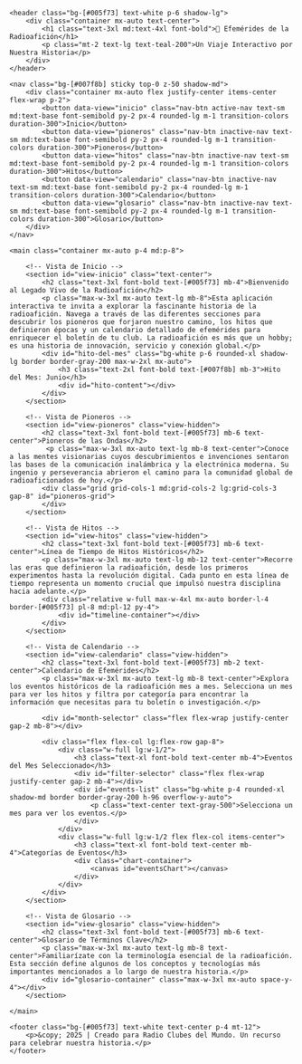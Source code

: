 <!DOCTYPE html>
<html lang="es">
<head>
    <meta charset="UTF-8">
    <meta name="viewport" content="width=device-width, initial-scale=1.0">
    <title>Efemérides de la Radioafición</title>
    <script src="https://cdn.tailwindcss.com"></script>
    <script src="https://cdn.jsdelivr.net/npm/chart.js"></script>
    <!-- Chosen Palette: Warm Neutrals -->
    <!-- Application Structure Plan: He diseñado una aplicación de página única (SPA) con una estructura temática para transformar el denso informe en una experiencia de usuario fluida. La navegación principal permite acceder a cuatro áreas clave: 1) "Pioneros", que presenta a las figuras clave en un formato de galería visualmente atractivo. 2) "Hitos", una línea de tiempo vertical e interactiva que narra la evolución de la radioafición por eras. 3) "Calendario", el núcleo interactivo que permite explorar las efemérides por mes, con filtros y una visualización gráfica. 4) "Glosario", para clarificar términos técnicos. Esta estructura híbrida combina la narrativa cronológica con la consulta práctica de datos, permitiendo al usuario explorar la historia de forma intuitiva o buscar datos específicos para el boletín del club, optimizando la usabilidad del contenido del informe. -->
    <!-- Visualization & Content Choices: Para visualizar la información del informe sin usar SVG o Mermaid, he seleccionado los siguientes métodos: 1) Para los pioneros (Objetivo: Informar), he usado tarjetas HTML/CSS que revelan más información al interactuar. 2) Para la cronología de eventos (Objetivo: Mostrar Cambio/Organizar), he implementado una línea de tiempo vertical con Tailwind CSS, donde cada hito es un punto interactivo. 3) Para el desglose de efemérides mensuales (Objetivo: Comparar/Explorar), utilizo un gráfico de dona de Chart.js (Canvas) que muestra la proporción de tipos de eventos (Avance Tecnológico, Personaje, etc.), y una lista dinámica en HTML que se puede filtrar por categoría mediante botones. Esta combinación ofrece una exploración de datos rica y funcional, adaptada a los objetivos de cada sección del informe. -->
    <!-- CONFIRMATION: NO SVG graphics used. NO Mermaid JS used. -->
    <style>
        body {
            font-family: 'Inter', sans-serif;
        }
        @import url('https://fonts.googleapis.com/css2?family=Inter:wght@400;600;700&display=swap');
        .active-nav {
            background-color: #005f73;
            color: #ffffff;
        }
        .inactive-nav {
            color: #e0f2f1;
            background-color: transparent;
        }
        .active-month {
            background-color: #005f73;
            color: white;
            border-color: #005f73;
        }
        .active-filter {
            background-color: #94d2bd;
            color: #005f73;
            font-weight: bold;
        }
        .timeline-item::before {
            content: '';
            position: absolute;
            left: -31px;
            top: 50%;
            transform: translateY(-50%);
            width: 20px;
            height: 20px;
            border-radius: 50%;
            background-color: white;
            border: 4px solid #005f73;
        }
        .chart-container {
            position: relative;
            width: 100%;
            max-width: 400px;
            margin-left: auto;
            margin-right: auto;
            height: 350px;
            max-height: 400px;
        }
        .view-hidden { display: none; }
    </style>
</head>
<body class="bg-[#fdfbf7] text-[#3a3a3a]">

    <header class="bg-[#005f73] text-white p-6 shadow-lg">
        <div class="container mx-auto text-center">
            <h1 class="text-3xl md:text-4xl font-bold">📡 Efemérides de la Radioafición</h1>
            <p class="mt-2 text-lg text-teal-200">Un Viaje Interactivo por Nuestra Historia</p>
        </div>
    </header>

    <nav class="bg-[#007f8b] sticky top-0 z-50 shadow-md">
        <div class="container mx-auto flex justify-center items-center flex-wrap p-2">
            <button data-view="inicio" class="nav-btn active-nav text-sm md:text-base font-semibold py-2 px-4 rounded-lg m-1 transition-colors duration-300">Inicio</button>
            <button data-view="pioneros" class="nav-btn inactive-nav text-sm md:text-base font-semibold py-2 px-4 rounded-lg m-1 transition-colors duration-300">Pioneros</button>
            <button data-view="hitos" class="nav-btn inactive-nav text-sm md:text-base font-semibold py-2 px-4 rounded-lg m-1 transition-colors duration-300">Hitos</button>
            <button data-view="calendario" class="nav-btn inactive-nav text-sm md:text-base font-semibold py-2 px-4 rounded-lg m-1 transition-colors duration-300">Calendario</button>
            <button data-view="glosario" class="nav-btn inactive-nav text-sm md:text-base font-semibold py-2 px-4 rounded-lg m-1 transition-colors duration-300">Glosario</button>
        </div>
    </nav>

    <main class="container mx-auto p-4 md:p-8">

        <!-- Vista de Inicio -->
        <section id="view-inicio" class="text-center">
            <h2 class="text-3xl font-bold text-[#005f73] mb-4">Bienvenido al Legado Vivo de la Radioafición</h2>
            <p class="max-w-3xl mx-auto text-lg mb-8">Esta aplicación interactiva te invita a explorar la fascinante historia de la radioafición. Navega a través de las diferentes secciones para descubrir los pioneros que forjaron nuestro camino, los hitos que definieron épocas y un calendario detallado de efemérides para enriquecer el boletín de tu club. La radioafición es más que un hobby; es una historia de innovación, servicio y conexión global.</p>
            <div id="hito-del-mes" class="bg-white p-6 rounded-xl shadow-lg border border-gray-200 max-w-2xl mx-auto">
                <h3 class="text-2xl font-bold text-[#007f8b] mb-3">Hito del Mes: Junio</h3>
                <div id="hito-content"></div>
            </div>
        </section>

        <!-- Vista de Pioneros -->
        <section id="view-pioneros" class="view-hidden">
            <h2 class="text-3xl font-bold text-[#005f73] mb-6 text-center">Pioneros de las Ondas</h2>
             <p class="max-w-3xl mx-auto text-lg mb-8 text-center">Conoce a las mentes visionarias cuyos descubrimientos e invenciones sentaron las bases de la comunicación inalámbrica y la electrónica moderna. Su ingenio y perseverancia abrieron el camino para la comunidad global de radioaficionados de hoy.</p>
            <div class="grid grid-cols-1 md:grid-cols-2 lg:grid-cols-3 gap-8" id="pioneros-grid">
            </div>
        </section>

        <!-- Vista de Hitos -->
        <section id="view-hitos" class="view-hidden">
            <h2 class="text-3xl font-bold text-[#005f73] mb-6 text-center">Línea de Tiempo de Hitos Históricos</h2>
            <p class="max-w-3xl mx-auto text-lg mb-12 text-center">Recorre las eras que definieron la radioafición, desde los primeros experimentos hasta la revolución digital. Cada punto en esta línea de tiempo representa un momento crucial que impulsó nuestra disciplina hacia adelante.</p>
            <div class="relative w-full max-w-4xl mx-auto border-l-4 border-[#005f73] pl-8 md:pl-12 py-4">
                <div id="timeline-container"></div>
            </div>
        </section>

        <!-- Vista de Calendario -->
        <section id="view-calendario" class="view-hidden">
            <h2 class="text-3xl font-bold text-[#005f73] mb-2 text-center">Calendario de Efemérides</h2>
            <p class="max-w-3xl mx-auto text-lg mb-8 text-center">Explora los eventos históricos de la radioafición mes a mes. Selecciona un mes para ver los hitos y filtra por categoría para encontrar la información que necesitas para tu boletín o investigación.</p>
            
            <div id="month-selector" class="flex flex-wrap justify-center gap-2 mb-8"></div>
            
            <div class="flex flex-col lg:flex-row gap-8">
                <div class="w-full lg:w-1/2">
                    <h3 class="text-xl font-bold text-center mb-4">Eventos del Mes Seleccionado</h3>
                    <div id="filter-selector" class="flex flex-wrap justify-center gap-2 mb-4"></div>
                    <div id="events-list" class="bg-white p-4 rounded-xl shadow-md border border-gray-200 h-96 overflow-y-auto">
                        <p class="text-center text-gray-500">Selecciona un mes para ver los eventos.</p>
                    </div>
                </div>
                <div class="w-full lg:w-1/2 flex flex-col items-center">
                    <h3 class="text-xl font-bold text-center mb-4">Categorías de Eventos</h3>
                    <div class="chart-container">
                        <canvas id="eventsChart"></canvas>
                    </div>
                </div>
            </div>
        </section>

        <!-- Vista de Glosario -->
        <section id="view-glosario" class="view-hidden">
            <h2 class="text-3xl font-bold text-[#005f73] mb-6 text-center">Glosario de Términos Clave</h2>
            <p class="max-w-3xl mx-auto text-lg mb-8 text-center">Familiarízate con la terminología esencial de la radioafición. Esta sección define algunos de los conceptos y tecnologías más importantes mencionados a lo largo de nuestra historia.</p>
            <div id="glosario-container" class="max-w-3xl mx-auto space-y-4"></div>
        </section>

    </main>

    <footer class="bg-[#005f73] text-white text-center p-4 mt-12">
        <p>&copy; 2025 | Creado para Radio Clubes del Mundo. Un recurso para celebrar nuestra historia.</p>
    </footer>

<script>
const efemeridesData = [
    { mes: 1, dia: 1, anio: 1847, evento: "Inauguración de la primera línea telegráfica en EE. UU.", significado: "Hito en la telegrafía, base para futuras comunicaciones inalámbricas.", categoria: "Avance Tecnológico" },
    { mes: 1, dia: 1, anio: 1962, evento: "OSCAR 1 cesa sus operaciones.", significado: "Final de la misión del primer satélite de radioaficionados, que transmitió el mensaje 'HI' durante 22 días.", categoria: "Avance Tecnológico" },
    { mes: 1, dia: 1, anio: 2026, evento: "Brandmeister dejará de soportar IDs DMR de 7 dígitos que comienzan con '1'.", significado: "Marca un cambio en la gestión de identificadores en una de las redes DMR más grandes.", categoria: "Regulación" },
    { mes: 2, dia: 15, anio: 1999, evento: "Publicación del Reglamento del Servicio de Radioaficionados en Nicaragua.", significado: "Un ejemplo de la formalización legal de la radioafición en diferentes países.", categoria: "Regulación" },
    { mes: 3, dia: 27, anio: 1899, evento: "Guglielmo Marconi logra la primera comunicación por radio entre Inglaterra y Francia.", significado: "Demostración temprana de la capacidad de la telegrafía inalámbrica para cruzar fronteras.", categoria: "Avance Tecnológico" },
    { mes: 4, dia: 2, anio: 1872, evento: "Fallecimiento de Samuel Morse.", significado: "Co-inventor del Código Morse, fundamental para la telegrafía inalámbrica.", categoria: "Personaje Destacado" },
    { mes: 4, dia: 6, anio: 1914, evento: "Fundación de la American Radio Relay League (ARRL).", significado: "Organización clave que coordinó y defendió la actividad de los radioaficionados en EE. UU.", categoria: "Organización" },
    { mes: 4, dia: 15, anio: 1912, evento: "Hundimiento del RMS Titanic.", significado: "Evento que expuso la necesidad de regulación del espectro, llevando a la Ley de Radio de 1912.", categoria: "Evento Significativo" },
    { mes: 4, dia: 18, anio: 1925, evento: "Fundación de la International Amateur Radio Union (IARU).", significado: "Organización global que defiende las frecuencias de la radioafición. Se celebra como el Día Mundial del Radioaficionado.", categoria: "Organización" },
    { mes: 4, dia: 21, anio: 1965, evento: "Fallecimiento de Edward V. Appleton.", significado: "Físico premio Nobel por su investigación de la ionosfera, esencial para la propagación de ondas.", categoria: "Personaje Destacado" },
    { mes: 4, dia: 25, anio: 1874, evento: "Nacimiento de Guglielmo Marconi.", significado: "Ingeniero y pionero en la telegrafía inalámbrica, sentó las bases de la radio.", categoria: "Personaje Destacado" },
    { mes: 4, dia: 27, anio: 1791, evento: "Nacimiento de Samuel Morse.", significado: "Inventor del Código Morse y el telégrafo eléctrico.", categoria: "Personaje Destacado" },
    { mes: 4, dia: 29, anio: 2017, evento: "Estreno del modo digital FT8.", significado: "Modo digital altamente eficiente para señales débiles, popularizado por Joe Taylor (K1JT).", categoria: "Avance Tecnológico" },
    { mes: 5, dia: 1, anio: 1844, evento: "Samuel Morse telegrafía la noticia de la nominación de Henry Clay.", significado: "Demostración pública temprana de la capacidad del telégrafo para la transmisión rápida de noticias.", categoria: "Evento Significativo" },
    { mes: 6, dia: 29, anio: 2017, evento: "Lanzamiento oficial del modo FT8.", significado: "Un modo digital que ha revolucionado las comunicaciones en condiciones de señal débil.", categoria: "Avance Tecnológico" },
    { mes: 6, dia: 30, anio: 1961, evento: "Fallecimiento de Lee De Forest.", significado: "Inventor del triodo (Audion), considerado el 'Padre de la Electrónica'.", categoria: "Personaje Destacado" },
    { mes: 7, dia: 18, anio: 1907, evento: "Lee De Forest realiza las primeras transmisiones de barco a tierra por radiotelefonía.", significado: "Hito en la transmisión de voz inalámbrica, mostrando el potencial más allá del código Morse.", categoria: "Avance Tecnológico" },
    { mes: 7, dia: 20, anio: 1937, evento: "Fallecimiento de Guglielmo Marconi.", significado: "Pionero de la radio, galardonado con el Premio Nobel, esencial para la comunicación moderna.", categoria: "Personaje Destacado" },
    { mes: 8, dia: 26, anio: 1873, evento: "Nacimiento de Lee De Forest.", significado: "Inventor del triodo, una invención fundamental que impulsó la era de la electrónica.", categoria: "Personaje Destacado" },
    { mes: 9, dia: 6, anio: 1892, evento: "Nacimiento de Edward V. Appleton.", significado: "Físico cuyas investigaciones sobre la ionosfera fueron clave para la propagación de radio.", categoria: "Personaje Destacado" },
    { mes: 10, dia: 1, anio: 1919, evento: "Se levantan las restricciones de transmisión tras la Primera Guerra Mundial.", significado: "Resurgimiento de la radioafición después del 'apagón' de la guerra, gracias a las gestiones de la ARRL.", categoria: "Regulación" },
    { mes: 10, dia: 4, anio: 1927, evento: "Inicio de la Conferencia Internacional de Radiotelegrafía de Washington.", significado: "Conferencia crucial que adjudicó bandas de frecuencia (80, 40, 20, 10 metros) a los radioaficionados.", categoria: "Regulación" },
    { mes: 10, dia: 4, anio: 1957, evento: "Lanzamiento del Sputnik 1.", significado: "Su lanzamiento marcó el inicio de la era espacial e inspiró el desarrollo de los satélites OSCAR.", categoria: "Evento Significativo" },
    { mes: 10, dia: 10, anio: 1982, evento: "Canonización de San Maximiliano Kolbe, patrón de los radioaficionados.", significado: "Reconocimiento espiritual para la comunidad, destacando su devoción y servicio.", categoria: "Personaje Destacado" },
    { mes: 10, dia: 16, anio: 1924, evento: "Primer contacto bidireccional entre Reino Unido (G2SZ) y Nueva Zelanda (ZL4AAA).", significado: "Logro histórico de la primera comunicación inalámbrica bidireccional transmundial entre radioaficionados.", categoria: "Evento Significativo" },
    { mes: 10, dia: 21, anio: 1921, evento: "Fundación del Radio Club Argentino (RCA).", significado: "Uno de los clubes más antiguos e influyentes de América Latina, cofundador de la IARU.", categoria: "Organización" },
    { mes: 11, dia: 15, anio: 1921, evento: "Primera recepción de señales de radioaficionados de EE. UU. en Escocia.", significado: "Hito en la comunicación transatlántica para aficionados, demostrando el potencial de las ondas cortas.", categoria: "Evento Significativo" },
    { mes: 11, dia: 25, anio: 1927, evento: "Fin de la Conferencia Internacional de Radiotelegrafía de Washington.", significado: "Conferencia que sentó las bases regulatorias y de asignación de frecuencias a nivel mundial.", categoria: "Regulación" },
    { mes: 12, dia: 8, anio: 1923, evento: "Primer contacto bidireccional Reino Unido-EE.UU.", significado: "Hito en la comunicación transatlántica bidireccional entre aficionados (G2KF y U1MO).", categoria: "Evento Significativo" },
    { mes: 12, dia: 12, anio: 1961, evento: "Lanzamiento de OSCAR 1.", significado: "Inicio de la era de los satélites de radioaficionados, una contribución pionera a la exploración espacial.", categoria: "Avance Tecnológico" },
    { mes: 12, dia: 19, anio: 1915, evento: "Publicación del primer número de QST.", significado: "Establecimiento de un foro vital para la experimentación en la comunidad de radioaficionados.", categoria: "Organización" },
    { mes: 12, dia: 24, anio: 1906, evento: "Reginald Fessenden realiza la primera transmisión de voz y música.", significado: "Marca el inicio de la radiodifusión, demostrando la capacidad de la radio más allá del código Morse.", categoria: "Avance Tecnológico" },
];

const pionerosData = [
    { nombre: "Samuel Morse", fechas: "1791-1872", aporte: "Co-creador del Código Morse y el telégrafo eléctrico, el primer lenguaje digital universal para la comunicación a distancia.", img: "👤" },
    { nombre: "Heinrich Hertz", fechas: "1857-1894", aporte: "Demostró la existencia de las ondas electromagnéticas en 1887, confirmando la teoría de Maxwell y abriendo el camino para la radio.", img: "⚡️" },
    { nombre: "Guglielmo Marconi", fechas: "1874-1937", aporte: "Pionero de la telegrafía inalámbrica, realizó la primera transmisión transoceánica en 1901, impulsando la comercialización de la radio.", img: "📡" },
    { nombre: "Lee De Forest", fechas: "1873-1961", aporte: "Inventor del triodo (Audion) en 1906, que permitió la amplificación de señales y sentó las bases de la electrónica moderna.", img: "💡" },
    { nombre: "Edward Appleton", fechas: "1892-1965", aporte: "Nobel de Física por investigar la ionosfera, explicando cómo las ondas de radio viajan largas distancias al ser reflejadas por la atmósfera.", img: "🌍" },
    { nombre: "Reginald Fessenden", fechas: "1866-1932", aporte: "Realizó la primera transmisión de voz y música en 1906, demostrando el potencial de la radio como medio de radiodifusión.", img: "🎶" },
];

const hitosData = [
    { era: "Los Albores (1887-1912)", titulo: "Nacimiento de la Radio", descripcion: "Desde la demostración de las ondas de Hertz hasta la invención del triodo de De Forest, esta era sentó las bases científicas y tecnológicas. La experimentación amateur creció sin control, llevando a la primera regulación con la Ley de Radio de 1912." },
    { era: "Consolidación (1912-1927)", titulo: "Regulación y Organización", descripcion: "El hundimiento del Titanic aceleró la regulación. Se fundan la ARRL (1914) y la IARU (1925), organizaciones clave para defender y coordinar a los radioaficionados. Se logran los primeros contactos transatlánticos." },
    { era: "Reconocimiento Global (1927-1945)", titulo: "Asignación de Bandas y Servicio en Guerra", descripcion: "La Conferencia de Washington de 1927 asigna las primeras bandas exclusivas (80, 40, 20, 10m). A pesar del 'apagón' durante las Guerras Mundiales, los radioaficionados demostraron su valor estratégico, sirviendo como operadores calificados." },
    { era: "Era Dorada (1945-1980)", titulo: "Innovación y Conquista del Espacio", descripcion: "La posguerra trajo equipos excedentes y la revolución de la Banda Lateral Única (SSB). Los radioaficionados alcanzaron nuevas fronteras con los primeros contactos Tierra-Luna-Tierra (EME) y el lanzamiento de satélites propios como el OSCAR 1 en 1961." },
    { era: "Era Digital (1980-Hoy)", titulo: "La Revolución Digital y del Software", descripcion: "La llegada de las PCs transformó el hobby. Se desarrollaron modos digitales eficientes como PSK31 y FT8. La Radio Definida por Software (SDR) democratizó el acceso a tecnología avanzada, y la radioafición reafirmó su rol vital en comunicaciones de emergencia." },
];

const glosarioData = [
    { termino: "ARRL", definicion: "American Radio Relay League. Fundada en 1914, es la organización de radioaficionados más grande de Estados Unidos, defensora de los derechos y coordinadora de actividades." },
    { termino: "EME", definicion: "Earth-Moon-Earth (Tierra-Luna-Tierra). Una técnica de comunicación que utiliza la Luna como reflector pasivo para realizar contactos a larga distancia, un desafío técnico para los radioaficionados." },
    { termino: "FT8", definicion: "Un modo de comunicación digital extremadamente eficiente para señales débiles, introducido en 2017. Ha revolucionado los contactos de larga distancia (DX) con baja potencia." },
    { termino: "IARU", definicion: "International Amateur Radio Union. Fundada en 1925, es la federación mundial de sociedades nacionales de radioaficionados, que representa sus intereses ante organismos internacionales." },
    { termino: "OSCAR", definicion: "Orbiting Satellite Carrying Amateur Radio. Nombre de una serie de satélites construidos y lanzados por radioaficionados. OSCAR 1, en 1961, fue el primero." },
    { termino: "SDR", definicion: "Software Defined Radio (Radio Definida por Software). Un sistema de radiocomunicación donde los componentes que tradicionalmente se implementaban en hardware (filtros, moduladores, etc.) se realizan mediante software en una computadora." },
    { termino: "SSB", definicion: "Single-Sideband (Banda Lateral Única). Un modo de transmisión de voz muy eficiente que utiliza menos ancho de banda y potencia que el modo AM, popularizado por los radioaficionados en los años 50." },
];

const meses = ["Enero", "Febrero", "Marzo", "Abril", "Mayo", "Junio", "Julio", "Agosto", "Septiembre", "Octubre", "Noviembre", "Diciembre"];
const categorias = ["Todos", "Avance Tecnológico", "Regulación", "Personaje Destacado", "Evento Significativo", "Organización"];
const categoryColors = {
    'Avance Tecnológico': 'rgba(0, 95, 115, 0.8)',
    'Regulación': 'rgba(10, 147, 150, 0.8)',
    'Personaje Destacado': 'rgba(148, 210, 189, 0.8)',
    'Evento Significativo': 'rgba(238, 155, 0, 0.8)',
    'Organización': 'rgba(202, 103, 2, 0.8)',
};

let eventsChart = null;
let appState = {
    currentView: 'inicio',
    selectedMonth: new Date().getMonth() + 1,
    activeFilter: 'Todos'
};

document.addEventListener('DOMContentLoaded', () => {
    initApp();
});

function initApp() {
    setupNavigation();
    renderPioneros();
    renderTimeline();
    renderGlosario();
    renderMonthSelector();
    renderFilterSelector();
    initChart();
    
    // Vista inicial
    const currentMonthIndex = new Date().getMonth();
    selectMonth(currentMonthIndex);
    renderHitoDelMes();
    switchView('inicio');
}

function setupNavigation() {
    const navButtons = document.querySelectorAll('.nav-btn');
    navButtons.forEach(btn => {
        btn.addEventListener('click', () => switchView(btn.dataset.view));
    });
}

function switchView(viewId) {
    appState.currentView = viewId;
    document.querySelectorAll('main > section').forEach(section => {
        section.classList.add('view-hidden');
    });
    document.getElementById(`view-${viewId}`).classList.remove('view-hidden');
    
    document.querySelectorAll('.nav-btn').forEach(btn => {
        btn.classList.toggle('active-nav', btn.dataset.view === viewId);
        btn.classList.toggle('inactive-nav', btn.dataset.view !== viewId);
    });
    window.scrollTo(0, 0);
}

function renderHitoDelMes() {
    const currentMonth = new Date().getMonth() + 1;
    const hitoContainer = document.getElementById('hito-content');
    const hitosDelMes = efemeridesData.filter(e => e.mes === currentMonth);
    
    if (hitosDelMes.length > 0) {
        const hito = hitosDelMes[Math.floor(Math.random() * hitosDelMes.length)]; // Selecciona uno al azar del mes
        hitoContainer.innerHTML = `
            <p class="text-xl mb-2">${hito.dia} de ${meses[hito.mes-1]} de ${hito.anio}</p>
            <p class="text-2xl font-semibold mb-3">${hito.evento}</p>
            <p class="text-gray-600">${hito.significado}</p>
        `;
    } else {
        hitoContainer.innerHTML = `<p class="text-lg text-gray-600">No hay hitos destacados para este mes, pero te invitamos a explorar el calendario.</p>`;
    }
     document.getElementById('hito-del-mes').querySelector('h3').textContent = `Hito del Mes: ${meses[currentMonth-1]}`;
}


function renderPioneros() {
    const grid = document.getElementById('pioneros-grid');
    grid.innerHTML = pionerosData.map(p => `
        <div class="bg-white p-6 rounded-xl shadow-lg hover:shadow-2xl hover:scale-105 transition-all duration-300 border border-gray-200">
            <div class="text-4xl mb-4">${p.img}</div>
            <h3 class="text-2xl font-bold text-[#005f73]">${p.nombre}</h3>
            <p class="text-sm text-gray-500 mb-3">${p.fechas}</p>
            <p class="text-base text-gray-700">${p.aporte}</p>
        </div>
    `).join('');
}

function renderTimeline() {
    const container = document.getElementById('timeline-container');
    container.innerHTML = hitosData.map(h => `
        <div class="mb-10 ml-4 relative timeline-item">
            <div class="absolute -left-1.5 mt-1.5 w-3 h-3 bg-[#007f8b] rounded-full"></div>
            <p class="text-sm font-semibold text-gray-500">${h.era}</p>
            <h3 class="text-xl font-bold text-[#005f73] mt-1">${h.titulo}</h3>
            <p class="text-gray-700 mt-2">${h.descripcion}</p>
        </div>
    `).join('');
}

function renderMonthSelector() {
    const selector = document.getElementById('month-selector');
    selector.innerHTML = meses.map((mes, index) => `
        <button onclick="selectMonth(${index})" data-month="${index+1}"
            class="month-btn border-2 border-gray-300 text-gray-700 py-2 px-4 rounded-full transition-colors duration-300 hover:bg-[#94d2bd] hover:text-[#005f73]">
            ${mes}
        </button>
    `).join('');
}

function renderFilterSelector() {
    const selector = document.getElementById('filter-selector');
    selector.innerHTML = categorias.map(cat => `
        <button onclick="applyFilter('${cat}')" data-filter="${cat}"
            class="filter-btn border border-gray-300 text-sm py-1 px-3 rounded-full transition-colors duration-300">
            ${cat}
        </button>
    `).join('');
    document.querySelector('.filter-btn[data-filter="Todos"]').classList.add('active-filter');
}

function selectMonth(monthIndex) {
    appState.selectedMonth = monthIndex + 1;
    document.querySelectorAll('.month-btn').forEach(btn => {
        btn.classList.toggle('active-month', parseInt(btn.dataset.month) === appState.selectedMonth);
    });
    applyFilter('Todos'); // Reset filter on month change
}

function applyFilter(category) {
    appState.activeFilter = category;
    document.querySelectorAll('.filter-btn').forEach(btn => {
        btn.classList.toggle('active-filter', btn.dataset.filter === appState.activeFilter);
    });
    
    let filteredEvents = efemeridesData.filter(e => e.mes === appState.selectedMonth);
    if (appState.activeFilter !== 'Todos') {
        filteredEvents = filteredEvents.filter(e => e.categoria === appState.activeFilter);
    }
    
    renderEventList(filteredEvents);
    updateChart(filteredEvents);
}

function renderEventList(events) {
    const list = document.getElementById('events-list');
    if (events.length === 0) {
        list.innerHTML = `<p class="text-center text-gray-500 p-4">No hay eventos para esta selección.</p>`;
        return;
    }
    list.innerHTML = events.sort((a, b) => a.dia - b.dia).map(e => `
        <div class="border-b border-gray-200 p-3 hover:bg-teal-50">
            <p class="font-bold text-[#005f73]">${e.dia} de ${meses[e.mes-1]} de ${e.anio}: ${e.evento}</p>
            <p class="text-sm text-gray-600">${e.significado}</p>
            <p class="text-xs text-white bg-[${Object.values(categoryColors)[Object.keys(categoryColors).indexOf(e.categoria)]}] rounded-full px-2 py-0.5 inline-block mt-2" style="background-color: ${categoryColors[e.categoria] || '#777'}">${e.categoria}</p>
        </div>
    `).join('');
}


function initChart() {
    const ctx = document.getElementById('eventsChart').getContext('2d');
    eventsChart = new Chart(ctx, {
        type: 'doughnut',
        data: {
            labels: [],
            datasets: [{
                label: 'Eventos',
                data: [],
                backgroundColor: Object.values(categoryColors),
                borderColor: '#fdfbf7',
                borderWidth: 4
            }]
        },
        options: {
            responsive: true,
            maintainAspectRatio: false,
            plugins: {
                legend: {
                    position: 'bottom',
                    labels: {
                        padding: 20,
                        boxWidth: 15,
                        font: {
                            size: 14
                        }
                    }
                },
                tooltip: {
                    callbacks: {
                        label: function(context) {
                            let label = context.label || '';
                            if (label) {
                                label += ': ';
                            }
                            if (context.parsed !== null) {
                                label += context.parsed;
                            }
                            return label;
                        }
                    }
                }
            }
        }
    });
}

function updateChart(events) {
    if (!eventsChart) return;
    const categoryCounts = {};
    categorias.slice(1).forEach(cat => categoryCounts[cat] = 0);
    
    events.forEach(e => {
        if (categoryCounts.hasOwnProperty(e.categoria)) {
            categoryCounts[e.categoria]++;
        }
    });

    const labels = Object.keys(categoryCounts);
    const data = Object.values(categoryCounts);
    
    eventsChart.data.labels = labels;
    eventsChart.data.datasets[0].data = data;
    eventsChart.update();
}

function renderGlosario() {
    const container = document.getElementById('glosario-container');
    container.innerHTML = glosarioData.map(item => `
        <div class="bg-white rounded-lg shadow-sm border border-gray-200">
            <details class="p-4">
                <summary class="font-bold text-lg text-[#005f73] cursor-pointer">${item.termino}</summary>
                <p class="mt-2 text-gray-700">${item.definicion}</p>
            </details>
        </div>
    `).join('');
}
</script>

</body>
</html>
